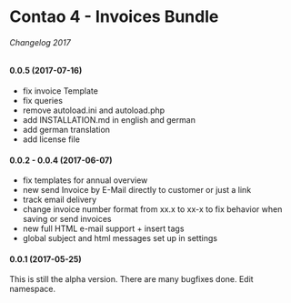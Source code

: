 # Contao 4 - Invoices Bundle

###### Changelog 2017

#### 0.0.5 (2017-07-16)
   - fix invoice Template
   - fix queries
   - remove autoload.ini and autoload.php
   - add INSTALLATION.md in english and german
   - add german translation
   - add license file

#### 0.0.2 - 0.0.4 (2017-06-07)
   - fix templates for annual overview
   - new send Invoice by E-Mail directly to customer or just a link
   - track email delivery
   - change invoice number format from xx.x to xx-x to fix behavior when saving or send invoices
   - new full HTML e-mail support + insert tags
   - global  subject and html messages set up in settings 


#### 0.0.1 (2017-05-25)
This is still the alpha version. There are many bugfixes done.
Edit namespace.